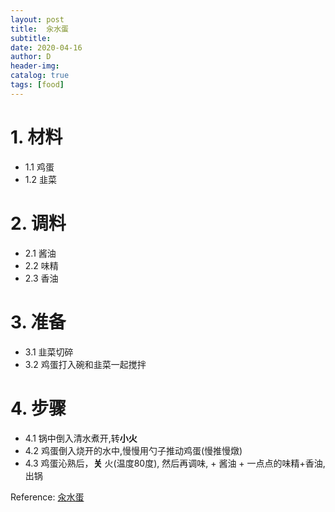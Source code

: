 ```yaml
--- 
layout: post
title:  汆水蛋
subtitle:
date: 2020-04-16
author: D
header-img:
catalog: true
tags: [food]
---
```


# 1. 材料
- 1.1 鸡蛋
- 1.2 韭菜

# 2. 调料
- 2.1 酱油
- 2.2 味精
- 2.3 香油

# 3. 准备
- 3.1 韭菜切碎
- 3.2 鸡蛋打入碗和韭菜一起搅拌

# 4. 步骤
- 4.1 锅中倒入清水煮开,转**小火**
- 4.2 鸡蛋倒入烧开的水中,慢慢用勺子推动鸡蛋(慢推慢燉)
- 4.3 鸡蛋沁熟后，**关** 火(温度80度), 然后再调味, + 酱油 + 一点点的味精+香油,出锅

Reference: [汆水蛋](https://www.youtube.com/watch?v=eZqg2C8wsoI)
